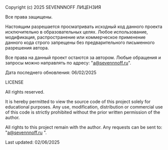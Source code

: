 Copyright (c) 2025 SEVENNNOFF
ЛИЦЕНЗИЯ

Все права защищены.

Настоящим разрешается просматривать исходный код данного проекта исключительно в образовательных целях. Любое использование, модификация, распространение или коммерческое применение данного кода строго запрещены без предварительного письменного разрешения автора.

Все права на данный проект остаются за автором. Любые обращения и запросы можно направлять по адресу: "а@sevennnoff.ru".

Дата последнего обновления: 06/02/2025



LICENSE

All rights reserved.

It is hereby permitted to view the source code of this project solely for educational purposes. Any use, modification, distribution or commercial use of this code is strictly prohibited without the prior written permission of the author.

All rights to this project remain with the author. Any requests can be sent to: "а@sevennnoff.ru ".

Last updated: 02/06/2025
